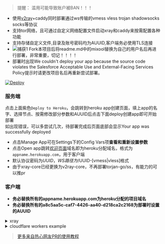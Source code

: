 > 提醒： 滥用可能导致账户被BAN！！！   

* 使用[v2ray](https://github.com/v2fly/v2ray-core)+caddy同时部署通过ws传输的vmess vless trojan shadowsocks socks等协议  
* 支持tor网络，且可通过自定义网络配置文件启动xray和caddy来按需配置各种功能  
* 支持存储自定义文件,目录及账号密码均为AUUID,客户端务必使用TLS连接 
* ![捕获1](https://user-images.githubusercontent.com/72486732/132502802-37d11f41-e9ee-4041-821b-e1fc2bfd0c29.PNG) Fork本项目后将readme.md中的mixool替换为自己的用户名后再进行部署，非常重要，切记！！！！
* 部署时出现We couldn't deploy your app because the source code violates the Salesforce Acceptable Use and External-Facing Services Policy提示时请更改项目名后再重新尝试部署。
  
[![Deploy](https://www.herokucdn.com/deploy/button.png)](https://dashboard.heroku.com/new?template=https://github.com/mianfo/psvt)  
  
### 服务端
点击上面紫色`Deploy to Heroku`，会跳转到heroku app创建页面，填上app的名字、选择节点、按需修改部分参数和AUUID后点击下面deploy创建app即可开始部署  
如出现错误，可以多尝试几次，待部署完成后页面底部会显示Your app was successfully deployed  
  * 点击Manage App可在Settings下的Config Vars项**查看和重新设置参数**  
  * 点击Open app跳转[欢迎页面](/etc/CADDYIndexPage.md)域名即为heroku分配域名，格式为`appname.herokuapp.com`，用于客户端  
  * 默认协议密码为$UUID，WS路径为/$UUID-[vmess|vless]格式
  * 由于xray-core已经更换为v2ray-core，不再部署torjan-go/ss，有能力的可以推pr
  
### 客户端
* **务必替换所有的appname.herokuapp.com为heroku分配的项目域名**  
* **务必替换所有的a8c5aa5c-caf7-4426-aa40-d218ca2c2168为部署时设置的AUUID**  
  
<details>
<summary>xray</summary>

```bash
* 客户端下载：https://github.com/XTLS/Xray-core/releases
* 代理协议：vless 或 vmess
* 地址：appname.herokuapp.com
* 端口：443
* 默认UUID：8f91b6a0-e8ee-11ea-adc1-0242ac120002
* 加密：none
* 传输协议：ws
* 伪装类型：none
* 路径：/8f91b6a0-e8ee-11ea-adc1-0242ac120002-vless // 默认vless使用/$uuid-vless，vmess使用/$uuid-vmess
* 底层传输安全：tls
```
</details>

<details>
<summary>cloudflare workers example</summary>

```js
const SingleDay = 'appname.herokuapp.com'
const DoubleDay = 'appname.herokuapp.com'
addEventListener(
    "fetch",event => {
    
        let nd = new Date();
        if (nd.getDate()%2) {
            host = SingleDay
        } else {
            host = DoubleDay
        }
        
        let url=new URL(event.request.url);
        url.hostname=host;
        let request=new Request(url,event.request);
        event. respondWith(
            fetch(request)
        )
    }
)
```
</details>
  
> [更多来自热心网友PR的使用教程](/tutorial)
